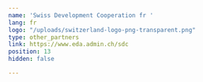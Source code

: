 ```yaml
---
name: 'Swiss Development Cooperation fr '
lang: fr
logo: "/uploads/switzerland-logo-png-transparent.png"
type: other_partners
link: https://www.eda.admin.ch/sdc
position: 13
hidden: false

---
```

